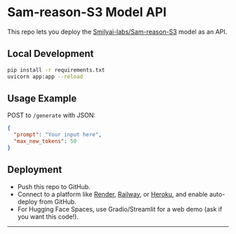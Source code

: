 # Sam-reason-S3 Model API

This repo lets you deploy the [Smilyai-labs/Sam-reason-S3](https://huggingface.co/Smilyai-labs/Sam-reason-S3) model as an API.

## Local Development

```bash
pip install -r requirements.txt
uvicorn app:app --reload
```

## Usage Example

POST to `/generate` with JSON:

```json
{
  "prompt": "Your input here",
  "max_new_tokens": 50
}
```

## Deployment

- Push this repo to GitHub.
- Connect to a platform like [Render](https://render.com), [Railway](https://railway.app), or [Heroku](https://heroku.com), and enable auto-deploy from GitHub.
- For Hugging Face Spaces, use Gradio/Streamlit for a web demo (ask if you want this code!).

---
